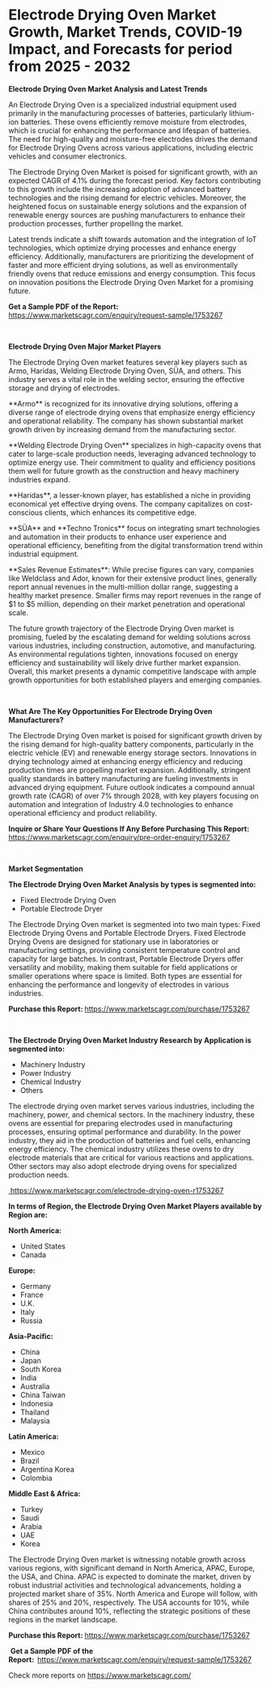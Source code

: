 <p><h1>Electrode Drying Oven Market Growth, Market Trends, COVID-19 Impact, and Forecasts for period from 2025 - 2032</h1></p><p><strong>Electrode Drying Oven Market Analysis and Latest Trends</strong></p>
<p><p>An Electrode Drying Oven is a specialized industrial equipment used primarily in the manufacturing processes of batteries, particularly lithium-ion batteries. These ovens efficiently remove moisture from electrodes, which is crucial for enhancing the performance and lifespan of batteries. The need for high-quality and moisture-free electrodes drives the demand for Electrode Drying Ovens across various applications, including electric vehicles and consumer electronics.</p><p>The Electrode Drying Oven Market is poised for significant growth, with an expected CAGR of 4.1% during the forecast period. Key factors contributing to this growth include the increasing adoption of advanced battery technologies and the rising demand for electric vehicles. Moreover, the heightened focus on sustainable energy solutions and the expansion of renewable energy sources are pushing manufacturers to enhance their production processes, further propelling the market.</p><p>Latest trends indicate a shift towards automation and the integration of IoT technologies, which optimize drying processes and enhance energy efficiency. Additionally, manufacturers are prioritizing the development of faster and more efficient drying solutions, as well as environmentally friendly ovens that reduce emissions and energy consumption. This focus on innovation positions the Electrode Drying Oven Market for a promising future.</p></p>
<p><strong>Get a Sample PDF of the Report:&nbsp;</strong> <a href="https://www.marketscagr.com/enquiry/request-sample/1753267?utm_campaign=2465&utm_medium=2&utm_source=Github&utm_content=ia&utm_term=09042025&utm_id=electrode-drying-oven">https://www.marketscagr.com/enquiry/request-sample/1753267</a></p>
<p>&nbsp;</p>
<p><strong>Electrode Drying Oven Major Market Players</strong></p>
<p><p>The Electrode Drying Oven market features several key players such as Armo, Haridas, Welding Electrode Drying Oven, SÜA, and others. This industry serves a vital role in the welding sector, ensuring the effective storage and drying of electrodes. </p><p>**Armo** is recognized for its innovative drying solutions, offering a diverse range of electrode drying ovens that emphasize energy efficiency and operational reliability. The company has shown substantial market growth driven by increasing demand from the manufacturing sector.</p><p>**Welding Electrode Drying Oven** specializes in high-capacity ovens that cater to large-scale production needs, leveraging advanced technology to optimize energy use. Their commitment to quality and efficiency positions them well for future growth as the construction and heavy machinery industries expand.</p><p>**Haridas**, a lesser-known player, has established a niche in providing economical yet effective drying ovens. The company capitalizes on cost-conscious clients, which enhances its competitive edge. </p><p>**SÜA** and **Techno Tronics** focus on integrating smart technologies and automation in their products to enhance user experience and operational efficiency, benefiting from the digital transformation trend within industrial equipment.</p><p>**Sales Revenue Estimates**: While precise figures can vary, companies like Weldclass and Ador, known for their extensive product lines, generally report annual revenues in the multi-million dollar range, suggesting a healthy market presence. Smaller firms may report revenues in the range of $1 to $5 million, depending on their market penetration and operational scale.</p><p>The future growth trajectory of the Electrode Drying Oven market is promising, fueled by the escalating demand for welding solutions across various industries, including construction, automotive, and manufacturing. As environmental regulations tighten, innovations focused on energy efficiency and sustainability will likely drive further market expansion. Overall, this market presents a dynamic competitive landscape with ample growth opportunities for both established players and emerging companies.</p></p>
<p>&nbsp;</p>
<p><strong>What Are The Key Opportunities For Electrode Drying Oven Manufacturers?</strong></p>
<p><p>The Electrode Drying Oven market is poised for significant growth driven by the rising demand for high-quality battery components, particularly in the electric vehicle (EV) and renewable energy storage sectors. Innovations in drying technology aimed at enhancing energy efficiency and reducing production times are propelling market expansion. Additionally, stringent quality standards in battery manufacturing are fueling investments in advanced drying equipment. Future outlook indicates a compound annual growth rate (CAGR) of over 7% through 2028, with key players focusing on automation and integration of Industry 4.0 technologies to enhance operational efficiency and product reliability.</p></p>
<p><strong>Inquire or Share Your Questions If Any Before Purchasing This Report:</strong> <a href="https://www.marketscagr.com/enquiry/pre-order-enquiry/1753267?utm_campaign=2465&utm_medium=2&utm_source=Github&utm_content=ia&utm_term=09042025&utm_id=electrode-drying-oven">https://www.marketscagr.com/enquiry/pre-order-enquiry/1753267</a></p>
<p>&nbsp;</p>
<p><strong>Market Segmentation</strong></p>
<p><strong>The Electrode Drying Oven Market Analysis by types is segmented into:</strong></p>
<p><ul><li>Fixed Electrode Drying Oven</li><li>Portable Electrode Dryer</li></ul></p>
<p><p>The Electrode Drying Oven market is segmented into two main types: Fixed Electrode Drying Ovens and Portable Electrode Dryers. Fixed Electrode Drying Ovens are designed for stationary use in laboratories or manufacturing settings, providing consistent temperature control and capacity for large batches. In contrast, Portable Electrode Dryers offer versatility and mobility, making them suitable for field applications or smaller operations where space is limited. Both types are essential for enhancing the performance and longevity of electrodes in various industries.</p></p>
<p><strong>Purchase this Report:&nbsp;</strong><a href="https://www.marketscagr.com/purchase/1753267?utm_campaign=2465&utm_medium=2&utm_source=Github&utm_content=ia&utm_term=09042025&utm_id=electrode-drying-oven">https://www.marketscagr.com/purchase/1753267</a></p>
<p>&nbsp;</p>
<p><strong>The Electrode Drying Oven Market Industry Research by Application is segmented into:</strong></p>
<p><ul><li>Machinery Industry</li><li>Power Industry</li><li>Chemical Industry</li><li>Others</li></ul></p>
<p><p>The electrode drying oven market serves various industries, including the machinery, power, and chemical sectors. In the machinery industry, these ovens are essential for preparing electrodes used in manufacturing processes, ensuring optimal performance and durability. In the power industry, they aid in the production of batteries and fuel cells, enhancing energy efficiency. The chemical industry utilizes these ovens to dry electrode materials that are critical for various reactions and applications. Other sectors may also adopt electrode drying ovens for specialized production needs.</p></p>
<p><a href="https://www.marketscagr.com/electrode-drying-oven-r1753267?utm_campaign=2465&utm_medium=2&utm_source=Github&utm_content=ia&utm_term=09042025&utm_id=electrode-drying-oven">&nbsp;https://www.marketscagr.com/electrode-drying-oven-r1753267</a></p>
<p><strong>In terms of Region, the Electrode Drying Oven Market Players available by Region are:</strong></p>
<p>
    <p> <strong> North America: </strong>
        <ul>
            <li>United States</li>
            <li>Canada</li>
        </ul>
        </p> 
    <p> <strong> Europe: </strong>
        <ul>
            <li>Germany</li>
            <li>France</li>
            <li>U.K.</li>
            <li>Italy</li>
            <li>Russia</li>
        </ul>
        </p> 
    <p> <strong> Asia-Pacific: </strong>
        <ul>
            <li>China</li>
            <li>Japan</li>
            <li>South Korea</li>
            <li>India</li>
            <li>Australia</li>
            <li>China Taiwan</li>
            <li>Indonesia</li>
            <li>Thailand</li>
            <li>Malaysia</li>
        </ul>
        </p> 
    <p> <strong> Latin America: </strong>
        <ul>
            <li>Mexico</li>
            <li>Brazil</li>
            <li>Argentina Korea</li>
            <li>Colombia</li>
        </ul>
        </p> 
    <p> <strong> Middle East & Africa: </strong>
        <ul>
            <li>Turkey</li>
            <li>Saudi</li>
            <li>Arabia</li>
            <li>UAE</li>
            <li>Korea</li>
        </ul>
    </p>
    </p>
<p><p>The Electrode Drying Oven market is witnessing notable growth across various regions, with significant demand in North America, APAC, Europe, the USA, and China. APAC is expected to dominate the market, driven by robust industrial activities and technological advancements, holding a projected market share of 35%. North America and Europe will follow, with shares of 25% and 20%, respectively. The USA accounts for 10%, while China contributes around 10%, reflecting the strategic positions of these regions in the market landscape.</p></p>
<p><strong>Purchase this Report: </strong><a href="https://www.marketscagr.com/purchase/1753267?utm_campaign=2465&utm_medium=2&utm_source=Github&utm_content=ia&utm_term=09042025&utm_id=electrode-drying-oven">https://www.marketscagr.com/purchase/1753267</a></p>
<p>&nbsp;<strong>Get a Sample PDF of the Report:&nbsp;&nbsp;</strong><a href="https://www.marketscagr.com/enquiry/request-sample/1753267?utm_campaign=2465&utm_medium=2&utm_source=Github&utm_content=ia&utm_term=09042025&utm_id=electrode-drying-oven">https://www.marketscagr.com/enquiry/request-sample/1753267</a></p>
<p><strong></strong></p>
<p>Check more reports on <a href="https://www.marketscagr.com/?utm_campaign=2465&utm_medium=2&utm_source=Github&utm_content=ia&utm_term=09042025&utm_id=electrode-drying-oven">https://www.marketscagr.com/</a></p>